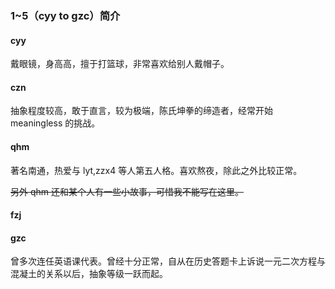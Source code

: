 ### 1~5（cyy to gzc）简介

#### cyy

戴眼镜，身高高，擅于打篮球，非常喜欢给别人戴帽子。

#### czn

抽象程度较高，敢于直言，较为极端，陈氏坤拳的缔造者，经常开始 meaningless 的挑战。

#### qhm

著名南通，热爱与 lyt,zzx4 等人第五人格。喜欢熬夜，除此之外比较正常。

~~另外 qhm 还和某个人有一些小故事，可惜我不能写在这里。~~

#### fzj

#### gzc

曾多次连任英语课代表。曾经十分正常，自从在历史答题卡上诉说一元二次方程与混凝土的关系以后，抽象等级一跃而起。
